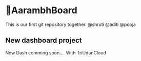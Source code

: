 # 🚀AarambhBoard 

This is our first git repository together. @shruti @aditi @pooja 

## New dashboard project 


New Dash comming soon....
With TriUdanCloud

